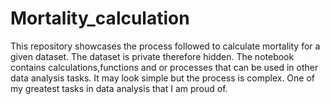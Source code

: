 # Mortality_calculation
This repository showcases the process followed to calculate mortality for a given dataset. The dataset is private therefore hidden. The notebook contains calculations,functions and or processes that can be used in other data analysis tasks. It may look simple but the process is complex. One of my greatest tasks in data analysis that I am proud of.
